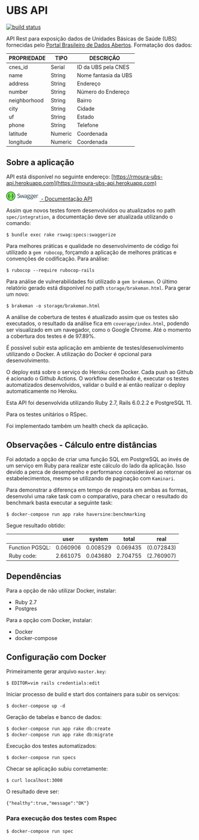 # UBS API

[![build status](https://github.com/rmoura/ubs-api/workflows/Ruby/badge.svg)](https://github.com/rmoura/ubs-api/actions?workflow=Ruby)

API Rest para exposição dados de Unidades Básicas de Saúde (UBS) fornecidas pelo [Portal Brasileiro de Dados Abertos](http://www.dados.gov.br/).
Formatação dos dados:

| PROPRIEDADE  | TIPO    | DESCRIÇÃO            |
|--------------|---------|----------------------|
| cnes_id      | Serial  | ID da UBS pela CNES  |
| name         | String  | Nome fantasia da UBS |
| address      | String  | Endereço             |
| number       | String  | Número do Endereço   |
| neighborhood | String  | Bairro               |
| city         | String  | Cidade               |
| uf           | String  | Estado               |
| phone        | String  | Telefone             |
| latitude     | Numeric | Coordenada           |
| longitude    | Numeric | Coordenada           |

## Sobre a aplicação

API está disponível no seguinte endereço: [https://rmoura-ubs-api.herokuapp.com](https://rmoura-ubs-api.herokuapp.com)

[![](storage/swagger.png) - Documentação API](https://rmoura-ubs-api.herokuapp.com/api-docs)

Assim que novos testes forem desenvolvidos ou atualizados no path `spec/integration`, a documentação deve ser atualizada utilizando o comando:

```
$ bundle exec rake rswag:specs:swaggerize
```

Para melhores práticas e qualidade no desenvolvimento de código foi utilizado a `gem rubocop`, forçamdo a aplicação de melhores práticas e convenções de codificação. Para análise:

```
$ rubocop --require rubocop-rails
```

Para análise de vulnerabilidades foi utilizado a `gem brakeman`. O último relatório gerado está disponível no path `storage/brakeman.html`. Para gerar um novo:

```
$ brakeman -o storage/brakeman.html
```

A análise de cobertura de testes é atualizado assim que os testes são executados, o resultado da análise fica em `coverage/index.html`, podendo ser visualizado em um navegador, como o Google Chrome. Até o momento a cobertura dos testes é de 97.89%.

É possível subir esta aplicação em ambiente de testes/desenvolvimento utilizando o Docker. A utilização do Docker é opcional para desenvolvimento.

O deploy está sobre o serviço do Heroku com Docker.
Cada push ao Github é acionado o Github Actions. O workflow desenhado é, executar os testes automatizados desenvolvidos, validar o build e aí então realizar o deploy automaticamente no Heroku.

Esta API foi desenvolvida utilizando Ruby 2.7, Rails 6.0.2.2 e PostgreSQL 11.

Para os testes unitários o RSpec.

Foi implementado também um health check da aplicação.

## Observações - Cálculo entre distâncias

Foi adotado a opção de criar uma função SQL em PostgreSQL ao invés de um serviço em Ruby para realizar este cálculo do lado da aplicação. Isso devido a perca de desempenho e performance considerável ao retornar os estabelecimentos, mesmo se utilizando de paginação com `Kaminari`.

Para demonstrar a diferença em tempo de resposta em ambas as formas, desenvolvi uma rake task com o comparativo, para checar o resultado do benchmark basta executar a seguinte task:

```
$ docker-compose run app rake haversine:benchmarking
```

Segue resultado obtido:

|                | user     | system    | total    | real       |
|----------------|----------|-----------|----------|------------|
|Function PGSQL: | 0.060906 |  0.008529 | 0.069435 | (0.072843) |
|Ruby code:      | 2.661075 |  0.043680 | 2.704755 | (2.760907) |

## Dependências

Para a opção de não utilizar Docker, instalar:
* Ruby 2.7
* Postgres

Para a opção com Docker, instalar:
* Docker
* docker-compose

## Configuração com Docker

Primeiramente gerar arquivo `master.key`:

```
$ EDITOR=vim rails credentials:edit
```

Iniciar processo de build e start dos containers para subir os serviços:

```
$ docker-compose up -d
```

Geração de tabelas e banco de dados:

```
$ docker-compose run app rake db:create
$ docker-compose run app rake db:migrate
```

Execução dos testes automatizados:

```
$ docker-compose run specs
```

Checar se aplicação subiu corretamente:

```
$ curl localhost:3000
```

O resultado deve ser:

```
{"healthy":true,"message":"OK"}
```

### Para execução dos testes com Rspec

```
$ docker-compose run spec
```
